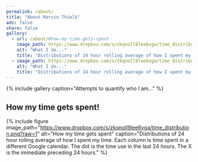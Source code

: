 ```yaml
---
permalink: /about/
title: "About Marvin Thielk"
ads: false
share: false
gallery:
  - url: /about/#how-my-time-gets-spent
    image_path: https://www.dropbox.com/s/zkqnoll9lee6vga/time_distribution.png?raw=1
    alt: "What I do..."
    title: "Distributions of 24 hour rolling average of how I spent my time. Each column is time spent in a different Google calendar. The dot is the time use in the last 24 hours. The X is the immediate preceding 24 hours."
  - image_path: https://www.dropbox.com/s/zkqnoll9lee6vga/time_distribution.png?raw=1
    alt: "What I do..."
    title: "Distributions of 24 hour rolling average of how I spent my time. Each column is time spent in a different Google calendar. The dot is the time use in the last 24 hours. The X is the immediate preceding 24 hours."
---
```


{% include gallery caption="Attempts to quantify who I am..." %}

## How my time gets spent!
{% include figure image_path="https://www.dropbox.com/s/zkqnoll9lee6vga/time_distribution.png?raw=1" alt="How my time gets spent" caption="Distributions of 24 hour rolling average of how I spent my time. Each column is time spent in a different Google calendar. The dot is the time use in the last 24 hours. The X is the immediate preceding 24 hours." %}